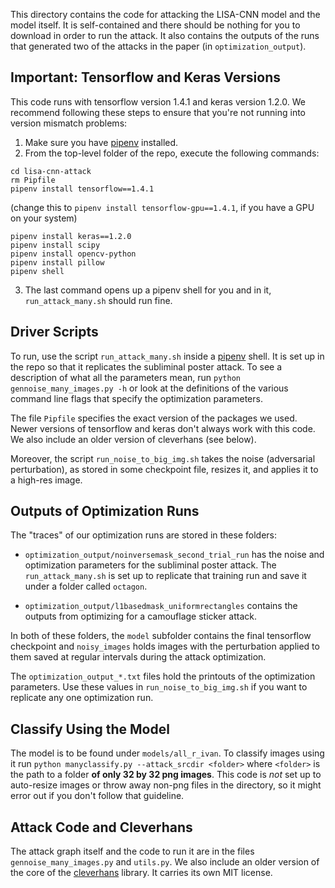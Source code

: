 This directory contains the code for attacking the LISA-CNN model and the model itself. It is self-contained and there should be nothing for you to download in order to run the attack. It also contains the outputs of the runs that generated two of the attacks in the paper (in `optimization_output`).

## Important: Tensorflow and Keras Versions
This code runs with tensorflow version 1.4.1 and keras version 1.2.0. We recommend following these steps to ensure that you're not running into version mismatch problems:

1. Make sure you have [pipenv](https://docs.pipenv.org/) installed.
2. From the top-level folder of the repo, execute the following commands:
```
cd lisa-cnn-attack
rm Pipfile
pipenv install tensorflow==1.4.1 
```
(change this to `pipenv install tensorflow-gpu==1.4.1`, if you have a GPU on your system)

```
pipenv install keras==1.2.0
pipenv install scipy
pipenv install opencv-python
pipenv install pillow
pipenv shell
```

3. The last command opens up a pipenv shell for you and in it, `run_attack_many.sh` should run fine. 

## Driver Scripts

To run, use the script `run_attack_many.sh` inside a [pipenv](https://docs.pipenv.org/) shell. It is set up in the repo so that it replicates the subliminal poster attack. To see a description of what all the parameters mean, run `python gennoise_many_images.py -h` or look at the definitions of the various command line flags that specify the optimization parameters. 

The file `Pipfile` specifies the exact version of the packages we used. Newer versions of tensorflow and keras don't always work  with this code. We also include an older version of cleverhans (see below).

Moreover, the script `run_noise_to_big_img.sh` takes the noise (adversarial perturbation), as stored in some checkpoint file, resizes it, and applies it to a high-res image. 

## Outputs of Optimization Runs
The "traces" of our optimization runs are stored in these folders:
* `optimization_output/noinversemask_second_trial_run` has the noise and optimization parameters for the subliminal poster attack. The `run_attack_many.sh` is set up to replicate that training run and save it under a folder called `octagon`.

* `optimization_output/l1basedmask_uniformrectangles` contains the outputs from optimizing for a camouflage sticker attack.

In both of these folders, the `model` subfolder contains the final tensorflow checkpoint and `noisy_images` holds images with the perturbation applied to them saved at regular intervals during the attack optimization. 

The `optimization_output_*.txt` files hold the printouts of the optimization parameters. Use these values in `run_noise_to_big_img.sh`  if you want to replicate any one optimization run.

## Classify Using the Model
The model is to be found under `models/all_r_ivan`. To classify images using it run `python manyclassify.py --attack_srcdir <folder>` where `<folder>` is the path to a folder **of only 32 by 32 png images**. This code is *not* set up to auto-resize images or throw away non-png files in the directory, so it might error out if you don't follow that guideline.

## Attack Code and Cleverhans
The attack graph itself and the code to run it are in the files `gennoise_many_images.py` and `utils.py`. We also include an older version of the core of the [cleverhans](https://github.com/tensorflow/cleverhans) library. It carries its own MIT license.

